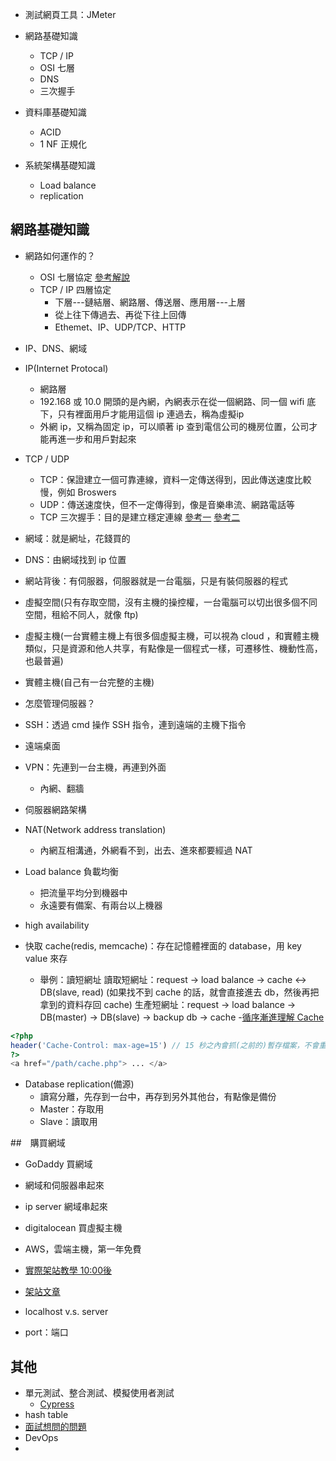 - 測試網頁工具：JMeter

- 網路基礎知識
    - TCP / IP
    - OSI 七層
    - DNS
    - 三次握手
- 資料庫基礎知識
    - ACID
    - 1 NF 正規化
- 系統架構基礎知識
    - Load balance
    - replication

## 網路基礎知識
- 網路如何運作的？
    - OSI 七層協定  [參考解說](https://www.zhihu.com/question/24002080)
    - TCP / IP 四層協定
        - 下層---鏈結層、網路層、傳送層、應用層---上層
        - 從上往下傳過去、再從下往上回傳
        - Ethemet、IP、UDP/TCP、HTTP

- IP、DNS、網域
- IP(Internet Protocal)
    - 網路層
    - 192.168 或 10.0 開頭的是內網，內網表示在從一個網路、同一個 wifi 底下，只有裡面用戶才能用這個 ip 連過去，稱為虛擬ip
    - 外網 ip，又稱為固定 ip，可以順著 ip 查到電信公司的機房位置，公司才能再進一步和用戶對起來
- TCP / UDP 
    - TCP：保證建立一個可靠連線，資料一定傳送得到，因此傳送速度比較慢，例如 Broswers
    - UDP：傳送速度快，但不一定傳得到，像是音樂串流、網路電話等
    - TCP 三次握手：目的是建立穩定連線 [參考一](https://github.com/jawil/blog/issues/14) [參考二](https://notfalse.net/7/three-way-handshake)
- 網域：就是網址，花錢買的
- DNS：由網域找到 ip 位置

- 網站背後：有伺服器，伺服器就是一台電腦，只是有裝伺服器的程式
- 虛擬空間(只有存取空間，沒有主機的操控權，一台電腦可以切出很多個不同空間，租給不同人，就像 ftp)
- 虛擬主機(一台實體主機上有很多個虛擬主機，可以視為 cloud ，和實體主機類似，只是資源和他人共享，有點像是一個程式一樣，可遷移性、機動性高，也最普遍)
- 實體主機(自己有一台完整的主機)

- 怎麼管理伺服器？
- SSH：透過 cmd 操作 SSH 指令，連到遠端的主機下指令
- 遠端桌面

- VPN：先連到一台主機，再連到外面
    - 內網、翻牆

- 伺服器網路架構
- NAT(Network address translation)
    - 內網互相溝通，外網看不到，出去、進來都要經過 NAT

- Load balance 負載均衡
    - 把流量平均分到機器中
    - 永遠要有備案、有兩台以上機器
- high availability

- 快取 cache(redis, memcache)：存在記憶體裡面的 database，用 key value 來存
    - 舉例：讀短網址
      讀取短網址：request -> load balance -> cache <-> DB(slave, read) (如果找不到 cache 的話，就會直接進去 db，然後再把拿到的資料存回 cache)
      生產短網址：request -> load balance -> DB(master) -> DB(slave) -> backup db -> cache
      -[循序漸進理解 Cache](https://blog.techbridge.cc/2017/06/17/cache-introduction/)
```php
<?php
header('Cache-Control: max-age=15') // 15 秒之內會抓(之前的)暫存檔案，不會重新整理
?>
<a href="/path/cache.php"> ... </a>
```


- Database replication(備源)
    - 讀寫分離，先存到一台中，再存到另外其他台，有點像是備份
    - Master：存取用
    - Slave：讀取用

##　購買網域
- GoDaddy 買網域
- 網域和伺服器串起來
- ip server 網域串起來
- digitalocean 買虛擬主機
- AWS，雲端主機，第一年免費
- [實際架站教學 10:00後](https://www.youtube.com/watch?v=w6MN-N2OFTg)
- [架站文章](https://www.digitalocean.com/community/tutorials/how-to-install-linux-apache-mysql-php-lamp-stack-ubuntu-18-04)

- localhost v.s. server
- port：端口

## 其他
- 單元測試、整合測試、模擬使用者測試
    - [Cypress](https://www.cypress.io/)
- hash table
- [面試想問的問題](https://www.ptt.cc/bbs/Soft_Job/M.1539503272.A.2B3.html)
- DevOps
- 